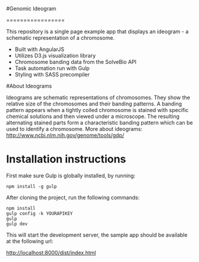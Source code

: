#Genomic Ideogram

=================


This repository is a single page example app that displays an ideogram - a schematic representation of a chromosome.

* Built with AngularJS
* Utilizes D3.js visualization library
* Chromosome banding data from the SolveBio API
* Task automation run with Gulp
* Styling with SASS precompiler


#About Ideograms


Ideograms are schematic representations of chromosomes. They show the relative size of the chromosomes and their banding patterns. A
banding pattern appears when a tightly coiled chromosome is stained with specific chemical solutions and then viewed under a microscope. The
resulting alternating stained parts form a characteristic banding pattern which can be used to identify a chromosome.
More about ideograms: http://www.ncbi.nlm.nih.gov/genome/tools/gdp/


# Installation instructions


First make sure Gulp is globally installed, by running:

    npm install -g gulp

After cloning the project, run the following commands:

    npm install
    gulp config -k YOURAPIKEY
    gulp
    gulp dev
    
This will start the development server, the sample app should be available at the following url:

[http://localhost:8000/dist/index.html](http://localhost:8000/dist/index.html)

